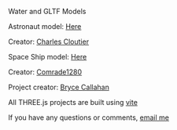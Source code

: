 Water and GLTF Models

Astronaut model: <a href="https://sketchfab.com/3d-models/dark-astronaut-1b2d325edc814d068e920add2ecc8a32">Here</a> 

Creator: <a href="https://sketchfab.com/Allastar">Charles Cloutier</a>

Space Ship model: <a href="https://sketchfab.com/3d-models/space-fighter-e766136d4871441289d37d44a4bbcd3b">Here</a>

Creator: <a href="https://sketchfab.com/comrade1280">Comrade1280</a>

Project creator: <a href="https://callahan-codes.github.io/">Bryce Callahan</a>

All THREE.js projects are built using <a href="https://vitejs.dev/">vite</a>

If you have any questions or comments, <a href="mailto:bryceccode@gmail.com">email me</a>

